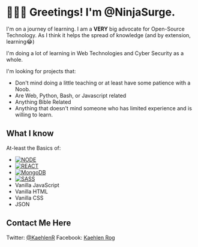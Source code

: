 # 🙋‍♂️👋 Greetings! I'm @NinjaSurge.
I'm on a journey of learning.
I am a **VERY** big advocate for Open-Source Technology. As I think it helps the spread of knowledge (and by extension, learning😂)

I'm doing a lot of learning in Web Technologies and Cyber Security as a whole.

I'm looking for projects that:
- Don't mind doing a little teaching or at least have some patience with a Noob.
- Are Web, Python, Bash, or Javascript related
- Anything Bible Related
- Anything that doesn't mind someone who has limited experience and is willing to learn.

## What I know
At-least the Basics of:
- [![NODE][node.js]][node-url]
- [![REACT][react.js]][react-url]
- [![MongoDB][mongodb]][mongo-url]
- [![SASS][sass]][sass-url]
- Vanilla JavaScript
- Vanilla HTML
- Vanilla CSS
- JSON

## Contact Me Here
Twitter: [@KaehlenR](https://twitter.com/KaehlenR?t=rQukCai5VJsQl0OlYrIPsA&s=09)
Facebook: [Kaehlen Rog](https://www.facebook.com/kaehlen.rog/)

<!-- Node -->
[node.js]: https://img.shields.io/badge/Node-333?style=for-the-badge&logo=nodedotjs&logoColor=339933
[node-url]: https://nodejs.org/
<!-- React -->
[react.js]: https://img.shields.io/badge/React-20232A?style=for-the-badge&logo=react&logoColor=61DAFB
[react-url]: https://reactjs.org/
<!-- MongoDB -->
[mongodb]: https://img.shields.io/badge/Mongo%20DB-001e2b?style=for-the-badge&logo=mongodb&logoColor=47A248
[mongo-url]: https://www.mongodb.com/
<!-- Sass -->
[sass]: https://img.shields.io/badge/sass-CC6699?style=for-the-badge&logo=sass&logoColor=fff
[sass-url]: https://sass-lang.com/
